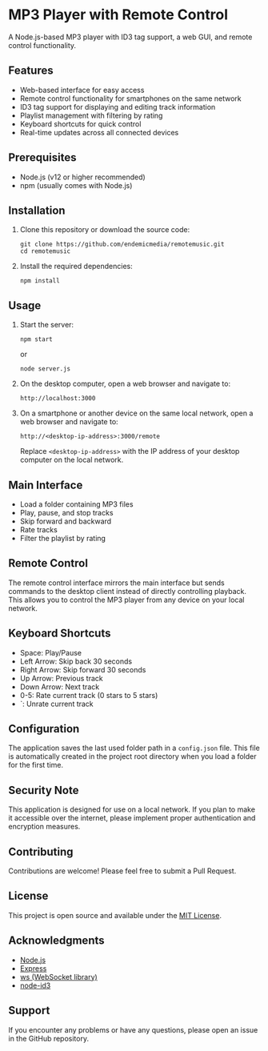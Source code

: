 # MP3 Player with Remote Control

A Node.js-based MP3 player with ID3 tag support, a web GUI, and remote control functionality.

## Features

- Web-based interface for easy access
- Remote control functionality for smartphones on the same network
- ID3 tag support for displaying and editing track information
- Playlist management with filtering by rating
- Keyboard shortcuts for quick control
- Real-time updates across all connected devices

## Prerequisites

- Node.js (v12 or higher recommended)
- npm (usually comes with Node.js)

## Installation

1. Clone this repository or download the source code:
   ```
   git clone https://github.com/endemicmedia/remotemusic.git
   cd remotemusic
   ```

2. Install the required dependencies:
   ```
   npm install
   ```

## Usage

1. Start the server:
   ```
   npm start
   ```
   or
   ```
   node server.js
   ```

2. On the desktop computer, open a web browser and navigate to:
   ```
   http://localhost:3000
   ```

3. On a smartphone or another device on the same local network, open a web browser and navigate to:
   ```
   http://<desktop-ip-address>:3000/remote
   ```
   Replace `<desktop-ip-address>` with the IP address of your desktop computer on the local network.

## Main Interface

- Load a folder containing MP3 files
- Play, pause, and stop tracks
- Skip forward and backward
- Rate tracks
- Filter the playlist by rating

## Remote Control

The remote control interface mirrors the main interface but sends commands to the desktop client instead of directly controlling playback. This allows you to control the MP3 player from any device on your local network.

## Keyboard Shortcuts

- Space: Play/Pause
- Left Arrow: Skip back 30 seconds
- Right Arrow: Skip forward 30 seconds
- Up Arrow: Previous track
- Down Arrow: Next track
- 0-5: Rate current track (0 stars to 5 stars)
- `: Unrate current track

## Configuration

The application saves the last used folder path in a `config.json` file. This file is automatically created in the project root directory when you load a folder for the first time.

## Security Note

This application is designed for use on a local network. If you plan to make it accessible over the internet, please implement proper authentication and encryption measures.

## Contributing

Contributions are welcome! Please feel free to submit a Pull Request.

## License

This project is open source and available under the [MIT License](LICENSE).

## Acknowledgments

- [Node.js](https://nodejs.org/)
- [Express](https://expressjs.com/)
- [ws (WebSocket library)](https://github.com/websockets/ws)
- [node-id3](https://github.com/Zazama/node-id3)

## Support

If you encounter any problems or have any questions, please open an issue in the GitHub repository.
